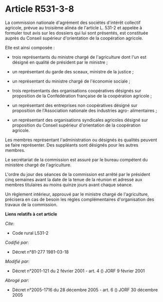 # Article R531-3-8

La commission nationale d'agrément des sociétés d'intérêt collectif agricole, prévue au troisième alinéa de l'article L.
531-2 et appelée à formuler tout avis sur les dossiers qui lui sont présentés, est constituée auprès du Conseil supérieur
d'orientation de la coopération agricole.

Elle est ainsi composée :

- trois représentants du ministre chargé de l'agriculture dont l'un est désigné en qualité de président par le ministre ;

- un représentant du garde des sceaux, ministre de la justice ;

- un représentant du ministre chargé de l'économie sociale ;

- trois représentants des organisations coopératives désignés sur proposition de la Confédération française de la coopération
agricole ;

- un représentant des entreprises non coopératives désigné sur proposition de l'Association nationale des industries agro-
alimentaires ;

- un représentant des organisations syndicales agricoles désigné sur proposition du Conseil supérieur d'orientation de la
coopération agricole.

Les membres représentant l'administration ou désignés ès qualités peuvent se faire représenter. Des suppléants sont désignés
pour les autres membres.

Le secrétariat de la commission est assuré par le bureau compétent du ministère chargé de l'agriculture.

L'ordre du jour des séances de la commission est arrêté par le président cinq semaines avant la date de la tenue de la
réunion et adressé aux membres titulaires au moins quinze jours avant chaque séance.

Un règlement intérieur, approuvé par le ministre chargé de l'agriculture, précisera en cas de besoin les règles
complémentaires d'organisation des travaux de la commission.

**Liens relatifs à cet article**

_Cite_:

  - Code rural L531-2

_Codifié par_:

  - Décret n°81-277 1981-03-18

_Modifié par_:

  - Décret n°2001-121 du 2 février 2001 - art. 4 () JORF 9 février 2001

_Abrogé par_:

  - Décret n°2005-1716 du 28 décembre 2005 - art. 6 () JORF 30 décembre 2005
